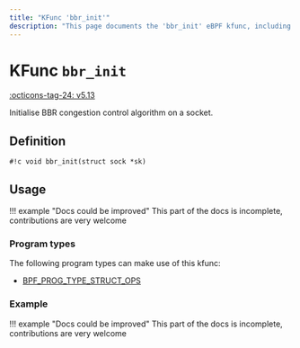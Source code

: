 ```yaml
---
title: "KFunc 'bbr_init'"
description: "This page documents the 'bbr_init' eBPF kfunc, including its defintion, usage, program types that can use it, and examples."
---
```

# KFunc `bbr_init`

<!-- [FEATURE_TAG](bbr_init) -->
[:octicons-tag-24: v5.13](https://github.com/torvalds/linux/commit/e78aea8b2170be1b88c96a4d138422986a737336)
<!-- [/FEATURE_TAG] -->

Initialise BBR congestion control algorithm on a socket.

## Definition

<!-- [KFUNC_DEF] -->
`#!c void bbr_init(struct sock *sk)`
<!-- [/KFUNC_DEF] -->

## Usage

!!! example "Docs could be improved"
    This part of the docs is incomplete, contributions are very welcome

### Program types

The following program types can make use of this kfunc:

<!-- [KFUNC_PROG_REF] -->
- [BPF_PROG_TYPE_STRUCT_OPS](../program-type/BPF_PROG_TYPE_STRUCT_OPS.md)
<!-- [/KFUNC_PROG_REF] -->

### Example

!!! example "Docs could be improved"
    This part of the docs is incomplete, contributions are very welcome

